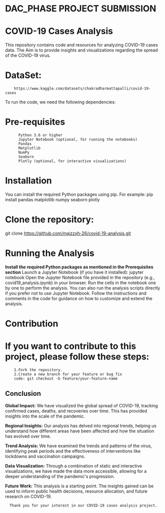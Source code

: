 # DAC_PHASE PROJECT SUBMISSION
# COVID-19 Cases Analysis
This repository contains code and resources for analyzing COVID-19 cases data. The Aim is to provide insights and visualizations regarding the spread of the COVID-19 virus.
# DataSet: 
        https://www.kaggle.com/datasets/chakradharmattapalli/covid-19-cases

To run the code, we need the following dependencies:
# Pre-requisites 
          Python 3.6 or higher
          Jupyter Notebook (optional, for running the notebooks)
          Pandas
          Matplotlib
          NumPy
          Seaborn
          Plotly (optional, for interactive visualizations)
# Installation
You can install the required Python packages using pip.
For example:
  pip install pandas matplotlib numpy seaborn plotly

# Clone the repository:
git clone https://github.com/majzzxh-26/covid-19-analysis.git

# Running the Analysis
   **Install the required Python packages as mentioned in the Prerequisites section**
      Launch a Jupyter Notebook (if you have it installed): 
      jupyter notebook
      Open the Jupyter Notebook file provided in the repository (e.g., covid19_analysis.ipynb) in your browser.
      Run the cells in the notebook one by one to perform the analysis. You can also run the analysis scripts directly if you prefer not to use Jupyter Notebook.
      Follow the instructions and comments in the code for guidance on how to customize and extend the analysis.

# Contribution
   # If you want to contribute to this project, please follow these steps:
        1.Fork the repository.
        2.Create a new branch for your feature or bug fix
        code: git checkout -b feature/your-feature-name

## Conclusion

 **Global Impact:** We have visualized the global spread of COVID-19, tracking confirmed cases, deaths, and recoveries over time. This has provided insights into the scale of the pandemic.

 **Regional Insights:** Our analysis has delved into regional trends, helping us understand how different areas have been affected and how the situation has evolved over time.

 **Trend Analysis:** We have examined the trends and patterns of the virus, identifying peak periods and the effectiveness of interventions like lockdowns and vaccination campaigns.

 **Data Visualization:** Through a combination of static and interactive visualizations, we have made the data more accessible, allowing for a deeper understanding of the pandemic's progression.

 **Future Work:** This analysis is a starting point. The insights gained can be used to inform public health decisions, resource allocation, and future research on COVID-19.

      Thank you for your interest in our COVID-19 cases analysis project.


        
